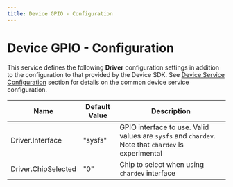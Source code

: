 ```yaml
---
title: Device GPIO - Configuration
---
```


# Device GPIO - Configuration

This service defines the following **Driver** configuration settings in addition to the configuration to that provided by the Device SDK.
See [Device Service Configuration](../../Configuration.md) section for details on the common device service configuration.

| Name                | Default Value | Description                                                                                        |
|---------------------|---------------|----------------------------------------------------------------------------------------------------|
| Driver.Interface    | "sysfs"       | GPIO interface to use. Valid values are `sysfs` and `chardev`. Note that `chardev` is experimental |
| Driver.ChipSelected | "0"           | Chip to select when using `chardev`  interface                                                     |

